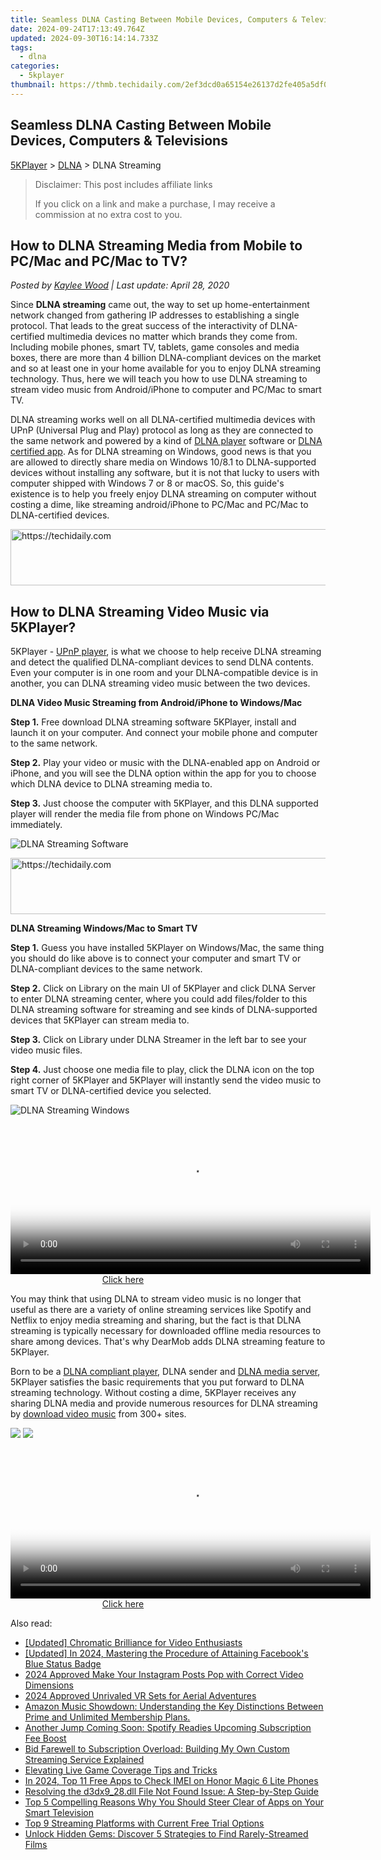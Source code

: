 ```yaml
---
title: Seamless DLNA Casting Between Mobile Devices, Computers & Televisions
date: 2024-09-24T17:13:49.764Z
updated: 2024-09-30T16:14:14.733Z
tags:
  - dlna
categories:
  - 5kplayer
thumbnail: https://thmb.techidaily.com/2ef3dcd0a65154e26137d2fe405a5df0d2493a5332797322ea1d725cb91b8167.jpg
---
```


## Seamless DLNA Casting Between Mobile Devices, Computers & Televisions

[5KPlayer](https://tools.techidaily.com/5kplayer/products/) \> [DLNA](https://tools.techidaily.com/5kplayer/dlna/) \> DLNA Streaming

>  Disclaimer: This post includes affiliate links
>
>  If you click on a link and make a purchase, I may receive a commission at no extra cost to you.
>

## How to DLNA Streaming Media from Mobile to PC/Mac and PC/Mac to TV?

 _Posted by [Kaylee Wood](https://www.quora.com/profile/Amanda-Hu-21) | Last update: April 28, 2020_

Since **DLNA streaming** came out, the way to set up home-entertainment network changed from gathering IP addresses to establishing a single protocol. That leads to the great success of the interactivity of DLNA-certified multimedia devices no matter which brands they come from. Including mobile phones, smart TV, tablets, game consoles and media boxes, there are more than 4 billion DLNA-compliant devices on the market and so at least one in your home available for you to enjoy DLNA streaming technology. Thus, here we will teach you how to use DLNA streaming to stream video music from Android/iPhone to computer and PC/Mac to smart TV.

DLNA streaming works well on all DLNA-certified multimedia devices with UPnP (Universal Plug and Play) protocol as long as they are connected to the same network and powered by a kind of [DLNA player](https://tools.techidaily.com/5kplayer/dlna/) software or [DLNA certified app](https://tools.techidaily.com/5kplayer/dlna/). As for DLNA streaming on Windows, good news is that you are allowed to directly share media on Windows 10/8.1 to DLNA-supported devices without installing any software, but it is not that lucky to users with computer shipped with Windows 7 or 8 or macOS. So, this guide's existence is to help you freely enjoy DLNA streaming on computer without costing a dime, like streaming android/iPhone to PC/Mac and PC/Mac to DLNA-certified devices.

<!-- affiliate ads begin -->
<a href="https://coinrule.sjv.io/c/5597632/1958378/18409" target="_top" id="1958378">
  <img src="//a.impactradius-go.com/display-ad/18409-1958378" border="0" alt="https://techidaily.com" width="728" height="90"/>
</a>
<img height="0" width="0" src="https://coinrule.sjv.io/i/5597632/1958378/18409" style="position:absolute;visibility:hidden;" border="0" />
<!-- affiliate ads end -->

## How to DLNA Streaming Video Music via 5KPlayer?

 5KPlayer - [UPnP player](https://tools.techidaily.com/5kplayer/dlna/), is what we choose to help receive DLNA streaming and detect the qualified DLNA-compliant devices to send DLNA contents. Even your computer is in one room and your DLNA-compatible device is in another, you can DLNA streaming video music between the two devices.

**DLNA Video Music Streaming from Android/iPhone to Windows/Mac**

**Step 1.** Free download DLNA streaming software 5KPlayer, install and launch it on your computer. And connect your mobile phone and computer to the same network.

**Step 2.** Play your video or music with the DLNA-enabled app on Android or iPhone, and you will see the DLNA option within the app for you to choose which DLNA device to DLNA streaming media to. 

**Step 3.** Just choose the computer with 5KPlayer, and this DLNA supported player will render the media file from phone on Windows PC/Mac immediately.

![DLNA Streaming Software](https://www.5kplayer.com/dlna/img/dlna-player.jpg) 

<!-- affiliate ads begin -->
<a href="https://ephamedtechinc.pxf.io/c/5597632/2136626/26400" target="_top" id="2136626">
  <img src="//a.impactradius-go.com/display-ad/26400-2136626" border="0" alt="https://techidaily.com" width="728" height="90"/>
</a>
<img height="0" width="0" src="https://ephamedtechinc.pxf.io/i/5597632/2136626/26400" style="position:absolute;visibility:hidden;" border="0" />
<!-- affiliate ads end -->

**DLNA Streaming Windows/Mac to Smart TV**

**Step 1\.** Guess you have installed 5KPlayer on Windows/Mac, the same thing you should do like above is to connect your computer and smart TV or DLNA-compliant devices to the same network.

**Step 2.** Click on Library on the main UI of 5KPlayer and click DLNA Server to enter DLNA streaming center, where you could add files/folder to this DLNA streaming software for streaming and see kinds of DLNA-supported devices that 5KPlayer can stream media to.

**Step 3.** Click on Library under DLNA Streamer in the left bar to see your video music files.

**Step 4.** Just choose one media file to play, click the DLNA icon on the top right corner of 5KPlayer and 5KPlayer will instantly send the video music to smart TV or DLNA-certified device you selected.

![DLNA Streaming Windows](https://www.5kplayer.com/dlna/img/dlna-player2.jpg) 

<!-- affiliate ads begin -->
<span id="1982596">
					<video width="576" height="240" style="cursor:pointer"
           poster="//a.impactradius-go.com/display-clicktoplayimage/1982596.png"
           onclick="if(!this.playClicked){this.play();this.setAttribute('controls',true);this.playClicked=true;}">
	   <source src="//a.impactradius-go.com/display-ad/22993-1982596">
	   <img src="//a.impactradius-go.com/display-clicktoplayimage/1982596.png" style="border: none; height: 100%; width: 100%; object-fit: contain">
	</video>
	<div style="width:360px;text-align:center"><a href="javascript:window.open(decodeURIComponent('https%3A%2F%2Fhomestyler.sjv.io%2Fc%2F5597632%2F1982596%2F22993'), '_blank');void(0);">Click here</a></div>
</span>
<img height="0" width="0" src="https://imp.pxf.io/i/5597632/1982596/22993" style="position:absolute;visibility:hidden;" border="0" />
<!-- affiliate ads end -->

You may think that using DLNA to stream video music is no longer that useful as there are a variety of online streaming services like Spotify and Netflix to enjoy media streaming and sharing, but the fact is that DLNA streaming is typically necessary for downloaded offline media resources to share among devices. That's why DearMob adds DLNA streaming feature to 5KPlayer.

Born to be a [DLNA compliant player](https://tools.techidaily.com/5kplayer/dlna/), DLNA sender and [DLNA media server](https://tools.techidaily.com/5kplayer/dlna/), 5KPlayer satisfies the basic requirements that you put forward to DLNA streaming technology. Without costing a dime, 5KPlayer receives any sharing DLNA media and provide numerous resources for DLNA streaming by [download video music](https://tools.techidaily.com/5kplayer/youtube-download/) from 300+ sites.

[![](https://www.5kplayer.com/dlna/../button/freedownwhitewin.png)](https://tools.techidaily.com/5kplayer/products/) [![](https://www.5kplayer.com/dlna/../button/freedownbackmac.png)](https://tools.techidaily.com/5kplayer/products/)

<!-- affiliate ads begin -->
<span id="1982462">
					<video width="576" height="240" style="cursor:pointer"
           poster="//a.impactradius-go.com/display-clicktoplayimage/1982462.png"
           onclick="if(!this.playClicked){this.play();this.setAttribute('controls',true);this.playClicked=true;}">
	   <source src="//a.impactradius-go.com/display-ad/22993-1982462">
	   <img src="//a.impactradius-go.com/display-clicktoplayimage/1982462.png" style="border: none; height: 100%; width: 100%; object-fit: contain">
	</video>
	<div style="width:360px;text-align:center"><a href="javascript:window.open(decodeURIComponent('https%3A%2F%2Fhomestyler.sjv.io%2Fc%2F5597632%2F1982462%2F22993'), '_blank');void(0);">Click here</a></div>
</span>
<img height="0" width="0" src="https://imp.pxf.io/i/5597632/1982462/22993" style="position:absolute;visibility:hidden;" border="0" />
<!-- affiliate ads end -->

<ins class="adsbygoogle"
     style="display:block"
     data-ad-format="autorelaxed"
     data-ad-client="ca-pub-7571918770474297"
     data-ad-slot="1223367746"></ins>

<ins class="adsbygoogle"
     style="display:block"
     data-ad-client="ca-pub-7571918770474297"
     data-ad-slot="8358498916"
     data-ad-format="auto"
     data-full-width-responsive="true"></ins>

<span class="atpl-alsoreadstyle">Also read:</span>
<div><ul>
<li><a href="https://youtube-clips.techidaily.com/updated-chromatic-brilliance-for-video-enthusiasts/"><u>[Updated] Chromatic Brilliance for Video Enthusiasts</u></a></li>
<li><a href="https://facebook-video-content.techidaily.com/updated-in-2024-mastering-the-procedure-of-attaining-facebooks-blue-status-badge/"><u>[Updated] In 2024, Mastering the Procedure of Attaining Facebook's Blue Status Badge</u></a></li>
<li><a href="https://instagram-clips.techidaily.com/2024-approved-make-your-instagram-posts-pop-with-correct-video-dimensions/"><u>2024 Approved Make Your Instagram Posts Pop with Correct Video Dimensions</u></a></li>
<li><a href="https://some-skills.techidaily.com/2024-approved-unrivaled-vr-sets-for-aerial-adventures/"><u>2024 Approved Unrivaled VR Sets for Aerial Adventures</u></a></li>
<li><a href="https://media-tips.techidaily.com/amazon-music-showdown-understanding-the-key-distinctions-between-prime-and-unlimited-membership-plans/"><u>Amazon Music Showdown: Understanding the Key Distinctions Between Prime and Unlimited Membership Plans.</u></a></li>
<li><a href="https://media-tips.techidaily.com/another-jump-coming-soon-spotify-readies-upcoming-subscription-fee-boost/"><u>Another Jump Coming Soon: Spotify Readies Upcoming Subscription Fee Boost</u></a></li>
<li><a href="https://media-tips.techidaily.com/bid-farewell-to-subscription-overload-building-my-own-custom-streaming-service-explained/"><u>Bid Farewell to Subscription Overload: Building My Own Custom Streaming Service Explained</u></a></li>
<li><a href="https://screen-sharing-recording.techidaily.com/elevating-live-game-coverage-tips-and-tricks/"><u>Elevating Live Game Coverage Tips and Tricks</u></a></li>
<li><a href="https://sim-unlock.techidaily.com/in-2024-top-11-free-apps-to-check-imei-on-honor-magic-6-lite-phones-by-drfone-android/"><u>In 2024, Top 11 Free Apps to Check IMEI on Honor Magic 6 Lite Phones</u></a></li>
<li><a href="https://techtrends.techidaily.com/resolving-the-d3dx928dll-file-not-found-issue-a-step-by-step-guide/"><u>Resolving the d3dx9_28.dll File Not Found Issue: A Step-by-Step Guide</u></a></li>
<li><a href="https://media-tips.techidaily.com/top-5-compelling-reasons-why-you-should-steer-clear-of-apps-on-your-smart-television/"><u>Top 5 Compelling Reasons Why You Should Steer Clear of Apps on Your Smart Television</u></a></li>
<li><a href="https://media-tips.techidaily.com/top-9-streaming-platforms-with-current-free-trial-options/"><u>Top 9 Streaming Platforms with Current Free Trial Options</u></a></li>
<li><a href="https://media-tips.techidaily.com/unlock-hidden-gems-discover-5-strategies-to-find-rarely-streamed-films/"><u>Unlock Hidden Gems: Discover 5 Strategies to Find Rarely-Streamed Films</u></a></li>
</ul></div>

